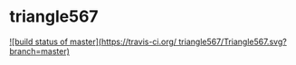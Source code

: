 # triangle567
[![build status of master](https://travis-ci.org/ triangle567/Triangle567.svg?branch=master)](https://travis-ci.org/triangle567/Triangle567)
